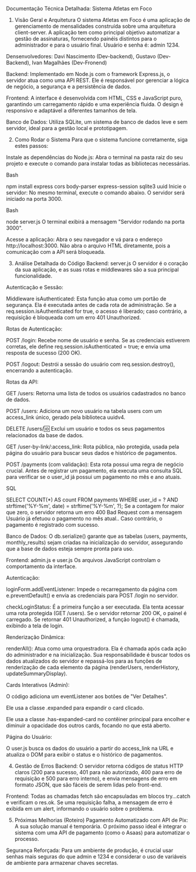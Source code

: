 Documentação Técnica Detalhada: Sistema Atletas em Foco
1. Visão Geral e Arquitetura
O sistema Atletas em Foco é uma aplicação de gerenciamento de mensalidades construída sobre uma arquitetura client-server. A aplicação tem como principal objetivo automatizar a gestão de assinaturas, fornecendo painéis distintos para o administrador e para o usuário final. Usuário e senha é: admin 1234.

Densenvolvedores: Davi Nascimento (Dev-backend), Gustavo (Dev-Backend), Ivan Magalhães (Dev-Fronend)

Backend: Implementado em Node.js com o framework Express.js, o servidor atua como uma API REST. Ele é responsável por gerenciar a lógica de negócio, a segurança e a persistência de dados.

Frontend: A interface é desenvolvida com HTML, CSS e JavaScript puro, garantindo um carregamento rápido e uma experiência fluida. O design é responsivo e adaptável a diferentes tamanhos de tela.

Banco de Dados: Utiliza SQLite, um sistema de banco de dados leve e sem servidor, ideal para a gestão local e prototipagem.

2. Como Rodar o Sistema
Para que o sistema funcione corretamente, siga estes passos:

Instale as dependências do Node.js:
Abra o terminal na pasta raiz do seu projeto e execute o comando para instalar todas as bibliotecas necessárias.

Bash

npm install express cors body-parser express-session sqlite3 uuid
Inicie o servidor:
No mesmo terminal, execute o comando abaixo. O servidor será iniciado na porta 3000.

Bash

node server.js
O terminal exibirá a mensagem "Servidor rodando na porta 3000".

Acesse a aplicação:
Abra o seu navegador e vá para o endereço http://localhost:3000. Não abra o arquivo HTML diretamente, pois a comunicação com a API será bloqueada.

3. Análise Detalhada do Código
Backend: server.js
O servidor é o coração da sua aplicação, e as suas rotas e middlewares são a sua principal funcionalidade.

Autenticação e Sessão:

Middleware isAuthenticated: Esta função atua como um portão de segurança. Ela é executada antes de cada rota de administração. Se a req.session.isAuthenticated for true, o acesso é liberado; caso contrário, a requisição é bloqueada com um erro 401 Unauthorized.

Rotas de Autenticação:

POST /login: Recebe nome de usuário e senha. Se as credenciais estiverem corretas, ele define req.session.isAuthenticated = true; e envia uma resposta de sucesso (200 OK).

POST /logout: Destrói a sessão do usuário com req.session.destroy(), encerrando a autenticação.

Rotas da API:

GET /users: Retorna uma lista de todos os usuários cadastrados no banco de dados.

POST /users: Adiciona um novo usuário na tabela users com um access_link único, gerado pela biblioteca uuidv4.

DELETE /users/:id: Exclui um usuário e todos os seus pagamentos relacionados da base de dados.

GET /user-by-link/:access_link: Rota pública, não protegida, usada pela página do usuário para buscar seus dados e histórico de pagamentos.

POST /payments (com validação): Esta rota possui uma regra de negócio crucial. Antes de registrar um pagamento, ela executa uma consulta SQL para verificar se o user_id já possui um pagamento no mês e ano atuais.

SQL

SELECT COUNT(*) AS count FROM payments WHERE user_id = ? AND strftime('%Y-%m', date) = strftime('%Y-%m', ?);
Se a contagem for maior que zero, o servidor retorna um erro 400 Bad Request com a mensagem Usuário já efetuou o pagamento no mês atual.. Caso contrário, o pagamento é registrado com sucesso.

Banco de Dados: O db.serialize() garante que as tabelas (users, payments, monthly_results) sejam criadas na inicialização do servidor, assegurando que a base de dados esteja sempre pronta para uso.

Frontend: admin.js e user.js
Os arquivos JavaScript controlam o comportamento da interface.

Autenticação:

loginForm.addEventListener: Impede o recarregamento da página com e.preventDefault() e envia as credenciais para POST /login no servidor.

checkLoginStatus: É a primeira função a ser executada. Ela tenta acessar uma rota protegida (GET /users). Se o servidor retornar 200 OK, o painel é carregado. Se retornar 401 Unauthorized, a função logout() é chamada, exibindo a tela de login.

Renderização Dinâmica:

renderAll(): Atua como uma orquestradora. Ela é chamada após cada ação do administrador e na inicialização. Sua responsabilidade é buscar todos os dados atualizados do servidor e repassá-los para as funções de renderização de cada elemento da página (renderUsers, renderHistory, updateSummaryDisplay).

Cards Interativos (Admin):

O código adiciona um eventListener aos botões de "Ver Detalhes".

Ele usa a classe .expanded para expandir o card clicado.

Ele usa a classe .has-expanded-card no contêiner principal para encolher e diminuir a opacidade dos outros cards, focando no que está aberto.

Página do Usuário:

O user.js busca os dados do usuário a partir do access_link na URL e atualiza o DOM para exibir o status e o histórico de pagamentos.

4. Gestão de Erros
Backend: O servidor retorna códigos de status HTTP claros (200 para sucesso, 401 para não autorizado, 400 para erro de requisição e 500 para erro interno), e envia mensagens de erro em formato JSON, que são fáceis de serem lidas pelo front-end.

Frontend: Todas as chamadas fetch são encapsuladas em blocos try...catch e verificam o res.ok. Se uma requisição falha, a mensagem de erro é exibida em um alert, informando o usuário sobre o problema.

5. Próximas Melhorias (Roteiro)
Pagamento Automatizado com API de Pix: A sua solução manual é temporária. O próximo passo ideal é integrar o sistema com uma API de pagamento (como o Asaas) para automatizar o processo.

Segurança Reforçada: Para um ambiente de produção, é crucial usar senhas mais seguras do que admin e 1234 e considerar o uso de variáveis de ambiente para armazenar chaves secretas.